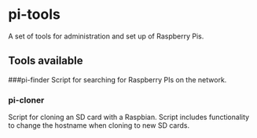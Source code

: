 # pi-tools
A set of tools for administration and set up of Raspberry Pis.

## Tools available

###pi-finder
Script for searching for Raspberry PIs on the network.

### pi-cloner
Script for cloning an SD card with a Raspbian. Script includes functionality to change the hostname when cloning to new SD cards.
